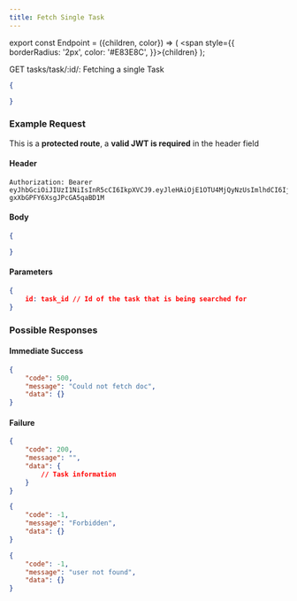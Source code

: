 ```yaml
---
title: Fetch Single Task
---
```


export const Endpoint = ({children, color}) => ( <span style={{
borderRadius: '2px',
color: '#E83E8C',
}}>{children}</span> );

<Endpoint>GET tasks/task/:id/</Endpoint>: Fetching a single Task

```json
{

}
```

### Example Request
This is a **protected route**, a **valid JWT is required** in the header field
#### Header
```
Authorization: Bearer eyJhbGciOiJIUzI1NiIsInR5cCI6IkpXVCJ9.eyJleHAiOjE1OTU4MjQyNzUsImlhdCI6IjIwMjAtMDctMjdUMDA6MjY6MTUuNzg5NTg0Mi0wNDowMCIsInN1YiI6ImNocmlzIn0.5US2_ITKcfgkpEbfsR-gxXbGPFY6XsgJPcGA5qaBD1M
```

#### Body
```json
{

}
```

#### Parameters
```json
{
    id: task_id // Id of the task that is being searched for
}

```

### Possible Responses
#### Immediate Success
```json
{
	"code": 500,
	"message": "Could not fetch doc",
	"data": {}
}
```
#### Failure
```json
{
	"code": 200,
	"message": "",
	"data": {
        // Task information
    }
}
```
```json
{
	"code": -1,
	"message": "Forbidden",
	"data": {}
}
```
```json
{
	"code": -1,
	"message": "user not found",
	"data": {}
}
```


